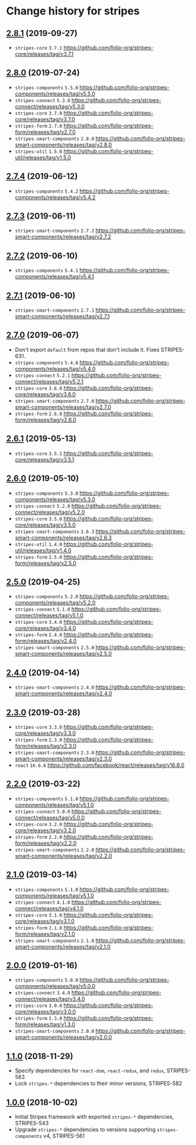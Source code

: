 # Change history for stripes

## [2.8.1](https://github.com/folio-org/stripes/tree/v2.8.1) (2019-09-27)

* `stripes-core` `3.7.1` https://github.com/folio-org/stripes-core/releases/tag/v3.7.1

## [2.8.0](https://github.com/folio-org/stripes/tree/v2.8.0) (2019-07-24)

* `stripes-components` `5.5.0` https://github.com/folio-org/stripes-components/releases/tag/v5.5.0
* `stripes-connect` `5.3.0` https://github.com/folio-org/stripes-connect/releases/tag/v5.3.0
* `stripes-core` `3.7.0` https://github.com/folio-org/stripes-core/releases/tag/v3.7.0
* `stripes-form` `2.7.0` https://github.com/folio-org/stripes-form/releases/tag/v2.7.0
* `stripes-smart-components` `2.8.0` https://github.com/folio-org/stripes-smart-components/releases/tag/v2.8.0
* `stripes-util` `1.5.0` https://github.com/folio-org/stripes-util/releases/tag/v1.5.0

## [2.7.4](https://github.com/folio-org/stripes/tree/v2.7.4) (2019-06-12)

* `stripes-components` `5.4.2` https://github.com/folio-org/stripes-components/releases/tag/v5.4.2

## [2.7.3](https://github.com/folio-org/stripes/tree/v2.7.3) (2019-06-11)

* `stripes-smart-components` `2.7.2` https://github.com/folio-org/stripes-smart-components/releases/tag/v2.7.2

## [2.7.2](https://github.com/folio-org/stripes/tree/v2.7.2) (2019-06-10)

* `stripes-components` `5.4.1` https://github.com/folio-org/stripes-components/releases/tag/v5.4.1

## [2.7.1](https://github.com/folio-org/stripes/tree/v2.7.1) (2019-06-10)

* `stripes-smart-components` `2.7.1` https://github.com/folio-org/stripes-smart-components/releases/tag/v2.7.1

## [2.7.0](https://github.com/folio-org/stripes/tree/v2.7.0) (2019-06-07)

* Don't export `default` from repos that don't include it. Fixes STRIPES-631.
* `stripes-components` `5.4.0` https://github.com/folio-org/stripes-components/releases/tag/v5.4.0
* `stripes-connect` `5.2.1` https://github.com/folio-org/stripes-connect/releases/tag/v5.2.1
* `stripes-core` `3.6.0` https://github.com/folio-org/stripes-core/releases/tag/v3.6.0
* `stripes-smart-components` `2.7.0` https://github.com/folio-org/stripes-smart-components/releases/tag/v2.7.0
* `stripes-form` `2.6.0` https://github.com/folio-org/stripes-form/releases/tag/v2.6.0

## [2.6.1](https://github.com/folio-org/stripes/tree/v2.6.1) (2019-05-13)

* `stripes-core` `3.5.1` https://github.com/folio-org/stripes-core/releases/tag/v3.5.1

## [2.6.0](https://github.com/folio-org/stripes/tree/v2.6.0) (2019-05-10)

* `stripes-components` `5.3.0` https://github.com/folio-org/stripes-components/releases/tag/v5.3.0
* `stripes-connect` `5.2.0` https://github.com/folio-org/stripes-connect/releases/tag/v5.2.0
* `stripes-core` `3.5.0` https://github.com/folio-org/stripes-core/releases/tag/v3.5.0
* `stripes-smart-components` `2.6.3` https://github.com/folio-org/stripes-smart-components/releases/tag/v2.6.3
* `stripes-util` `1.4.0` https://github.com/folio-org/stripes-util/releases/tag/v1.4.0
* `stripes-form` `2.5.0` https://github.com/folio-org/stripes-form/releases/tag/v2.5.0

## [2.5.0](https://github.com/folio-org/stripes/tree/v2.5.0) (2019-04-25)

* `stripes-components` `5.2.0` https://github.com/folio-org/stripes-components/releases/tag/v5.2.0
* `stripes-connect` `5.1.0` https://github.com/folio-org/stripes-connect/releases/tag/v5.1.0
* `stripes-core` `3.4.0` https://github.com/folio-org/stripes-core/releases/tag/v3.4.0
* `stripes-form` `2.4.0` https://github.com/folio-org/stripes-form/releases/tag/v2.4.0
* `stripes-smart-components` `2.5.0` https://github.com/folio-org/stripes-smart-components/releases/tag/v2.5.0

## [2.4.0](https://github.com/folio-org/stripes/tree/v2.4.0) (2019-04-14)

* `stripes-smart-components` `2.4.0` https://github.com/folio-org/stripes-smart-components/releases/tag/v2.4.0

## [2.3.0](https://github.com/folio-org/stripes/tree/v2.3.0) (2019-03-28)

* `stripes-core` `3.3.0` https://github.com/folio-org/stripes-core/releases/tag/v3.3.0
* `stripes-form` `2.3.0` https://github.com/folio-org/stripes-form/releases/tag/v2.3.0
* `stripes-smart-components` `2.3.0` https://github.com/folio-org/stripes-smart-components/releases/tag/v2.3.0
* `react` `16.6.6` https://github.com/facebook/react/releases/tag/v16.8.0

## [2.2.0](https://github.com/folio-org/stripes/tree/v2.2.0) (2019-03-22)

* `stripes-components` `5.1.0` https://github.com/folio-org/stripes-components/releases/tag/v5.1.0
* `stripes-connect` `5.0.0` https://github.com/folio-org/stripes-connect/releases/tag/v5.0.0
* `stripes-core` `3.2.0` https://github.com/folio-org/stripes-core/releases/tag/v3.2.0
* `stripes-form` `2.2.0` https://github.com/folio-org/stripes-form/releases/tag/v2.2.0
* `stripes-smart-components` `2.2.0` https://github.com/folio-org/stripes-smart-components/releases/tag/v2.2.0

## [2.1.0](https://github.com/folio-org/stripes/tree/v2.1.0) (2019-03-14)

* `stripes-components` `5.1.0` https://github.com/folio-org/stripes-components/releases/tag/v5.1.0
* `stripes-connect` `4.1.0` https://github.com/folio-org/stripes-connect/releases/tag/v4.1.0
* `stripes-core` `3.1.0` https://github.com/folio-org/stripes-core/releases/tag/v3.1.0
* `stripes-form` `2.1.0` https://github.com/folio-org/stripes-form/releases/tag/v2.1.0
* `stripes-smart-components` `2.1.0` https://github.com/folio-org/stripes-smart-components/releases/tag/v2.1.0

## [2.0.0](https://github.com/folio-org/stripes/tree/v2.0.0) (2019-01-16)
* `stripes-components` `5.0.0` https://github.com/folio-org/stripes-components/releases/tag/v5.0.0
* `stripes-connect` `3.4.0` https://github.com/folio-org/stripes-connect/releases/tag/v3.4.0
* `stripes-core` `3.0.0` https://github.com/folio-org/stripes-core/releases/tag/v3.0.0
* `stripes-form` `1.3.0` https://github.com/folio-org/stripes-form/releases/tag/v1.3.0
* `stripes-smart-components` `2.0.0` https://github.com/folio-org/stripes-smart-components/releases/tag/v2.0.0

## [1.1.0](https://github.com/folio-org/stripes/tree/v1.1.0) (2018-11-29)
* Specify dependencies for `react-dom`, `react-redux`, and `redux`, STRIPES-563
* Lock `stripes-*` dependencies to their minor versions, STRIPES-582

## [1.0.0](https://github.com/folio-org/stripes/tree/v1.0.0) (2018-10-02)
* Initial Stripes framework with exported `stripes-*` dependencies, STRIPES-543
* Upgrade `stripes-*` dependencies to versions supporting `stripes-components` v4, STRIPES-561
